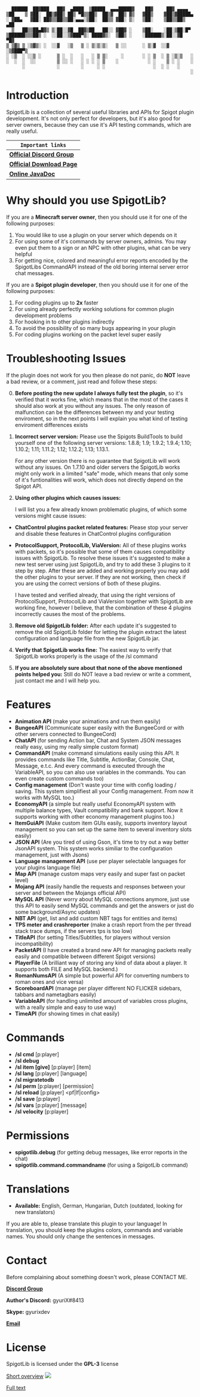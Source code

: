 ```

  ██████  ██▓███   ██▓  ▄████  ▒█████  ▄▄▄█████▓    ██▓     ██▓ ▄▄▄▄   
▒██    ▒ ▓██░  ██▒▓██▒ ██▒ ▀█▒▒██▒  ██▒▓  ██▒ ▓▒   ▓██▒    ▓██▒▓█████▄ 
░ ▓██▄   ▓██░ ██▓▒▒██▒▒██░▄▄▄░▒██░  ██▒▒ ▓██░ ▒░   ▒██░    ▒██▒▒██▒ ▄██
  ▒   ██▒▒██▄█▓▒ ▒░██░░▓█  ██▓▒██   ██░░ ▓██▓ ░    ▒██░    ░██░▒██░█▀  
▒██████▒▒▒██▒ ░  ░░██░░▒▓███▀▒░ ████▓▒░  ▒██▒ ░    ░██████▒░██░░▓█  ▀█▓
▒ ▒▓▒ ▒ ░▒▓▒░ ░  ░░▓   ░▒   ▒ ░ ▒░▒░▒░   ▒ ░░      ░ ▒░▓  ░░▓  ░▒▓███▀▒
░ ░▒  ░ ░░▒ ░      ▒ ░  ░   ░   ░ ▒ ▒░     ░       ░ ░ ▒  ░ ▒ ░▒░▒   ░ 
░  ░  ░  ░░        ▒ ░░ ░   ░ ░ ░ ░ ▒    ░           ░ ░    ▒ ░ ░    ░ 
      ░            ░        ░     ░ ░                  ░  ░ ░   ░      
                                                                     ░ 

```

# Introduction

SpigotLib is a collection of several useful libraries and APIs
for Spigot plugin development. It's not only perfect for developers,
but it's also good for server owners, because they can use it's API
testing commands, which are really useful.


|`Important links`|
|---|
[**Official Discord Group**](https://discord.gg/Jr3bKpq) |
[**Official Download Page**](https://www.spigotmc.org/resources/spigotlib.5925/) |
[**Online JavaDoc**](https://gyurix.github.io/SpigotLib/) |

# Why should you use SpigotLib?
If you are a **Minecraft server owner**, then you should use it for one of the following purposes:
1. You would like to use a plugin on your server which depends on it
2. For using some of it's commands by server owners, admins. You may even put them to a sign or an NPC with other plugins, what can be very helpful
3. For getting nice, colored and meaningful error reports encoded by the SpigotLibs CommandAPI instead of the old boring internal server error chat messages.

If you are a **Spigot plugin developer**, then you should use it for one of the following purposes:
1. For coding plugins up to **2x** faster
2. For using already perfectly working solutions for common plugin development problems
3. For hooking in to other plugins indirectly
4. To avoid the possibility of so many bugs appearing in your plugin
5. For coding plugins working on the packet level super easily

# Troubleshooting Issues

If the plugin does not work for you then please do not panic, do **NOT** leave a bad review, or a comment, just read and follow these steps:

0. **Before posting the new update I always fully test the plugin**, so it's verified that it works fine, which means that in the most of the cases it should also work at you without any issues. The only reason of malfunction can be the differences between my and your testing enviroment, so in the next points I will explain you what kind of testing enviroment differences exists

1. **Incorrect server version:** Please use the Spigots BuildTools to build yourself one of the following server versions: 1.8.8; 1.9; 1.9.2; 1.9.4; 1.10; 1.10.2; 1.11; 1.11.2; 1.12; 1.12.2; 1.13; 1.13.1.

    For any other version there is no guarantee that SpigotLib will work without any issues. On 1.7.10 and older servers the SpigotLib works might only work in a limited "safe" mode, which means that only some of it's funtionalities will work, which does not directly depend on the Spigot API.

2. **Using other plugins which causes issues:**
 
    I will list you a few already known problematic plugins, of which some versions might cause issues:

  - **ChatControl plugins packet related features:** Please stop your server and disable these features in ChatControl plugins configuration
  
  - **ProtocolSupport, ProtocolLib, ViaVersion:** All of these plugins works with packets, so it's possible that some of them causes compatibility issues with SpigotLib. To resolve these issues it's suggested to make a new test server using just SpigotLib, and try to add these 3 plugins to it step by step. After these are added and working properly you may add the other plugins to your server. If they are not working, then check if you are using the correct versions of both of these plugins.

    I have tested and verified already, that using the right versions of ProtocolSupport, ProtocolLib and ViaVersion together with SpigotLib are working fine, however I believe, that the combination of these 4 plugins incorrectly causes the most of the problems.

3. **Remove old SpigotLib folder:** After each update it's suggested to remove the old SpigotLib folder for letting the plugin extract the latest configuration and language file from the new SpigotLib jar.

4. **Verify that SpigotLib works fine:** The easiest way to verify that SpigotLib works properly is the usage of the /sl command

5. **If you are absolutely sure about that none of the above mentioned points helped you:** Still do NOT leave a bad review or write a comment, just contact me and I will help you.


# Features

- **Animation API** (make your animations and run them easily)
- **BungeeAPI** (Communicate super easily with the BungeeCord or with other servers connected to BungeeCord)
- **ChatAPI** (for sending Action bar, Chat and System JSON messages really easy, using my really simple custom format)
- **CommandAPI** (make command simulations easily using this API. It provides commands like Title, Subtitle, ActionBar, Console, Chat, Message, e.t.c. And every command is executed through the VariableAPI, so you can also use variables in the commands. You can even create custom commands too)
- **Config management** (Don't waste your time with config loading / saving. This system simplifiest all your Config management. From now it works with MySQL too.)
- **EconomyAPI** (a simple but really useful EconomyAPI system with multiple balance types, Vault compatibility and bank support. Now it supports working with other economy management plugins too.)
- **ItemGuiAPI** (Make custom item GUIs easily, supports inventory layout management so you can set up the same item to several inventory slots easily)
- **JSON API** (Are you tired of using Gson, it's time to try out a way better JsonAPI system. This system works similiar to the configuration management, just with Jsons)
- **Language management API** (use per player selectable languages for your plugins language file)
- **Map API** (manage custom maps very easily and super fast on packet level)
- **Mojang API** (easily handle the requests and responses between your server and between the Mojangs official API)
- **MySQL API** (Never worry about MySQL connections anymore, just use this API to easily send MySQL commands and get the answers or just do some background/Async updates)
- **NBT API** (get, list and add custom NBT tags for entities and items)
- **TPS meter and crashreporter** (make a crash report from the per thread stack trace dumps, if the servers tps is too low)
- **TitleAPI** (for setting Titles/Subtitles, for players without version incompatibility)
- **PacketAPI** (I have created a brand new API for managing packets really easily and compatible between different Spigot versions)
- **PlayerFile** (A brilliant way of storing any kind of data about a player. It supports both FILE and MySQL backend.)
- **RomanNumsAPI** (A simple but powerful API for converting numbers to roman ones and vice versa)
- **ScoreboardAPI** (manage per player different NO FLICKER sidebars, tabbars and nametagbars easily)
- **VariableAPI** (for handling unlimited amount of variables cross plugins, with a really simple and easy to use way)
- **TimeAPI** (for showing times in chat easily)

# Commands
- **/sl cmd** [p:player] <command>
- **/sl debug** 
- **/sl item [give]** [p:player] [item]
- **/sl lang** [p:player] [language]
- **/sl migratetodb**
- **/sl perm** [p:player] [permission]
- **/sl reload** [p:player] <pf|lf|config>
- **/sl save** [p:player] <pf>
- **/sl vars** [p:player] [message]
- **/sl velocity** [p:player] <x> <y> <z>

# Permissions
- **spigotlib.debug** (for getting debug messages, like error reports in the chat)
- **spigotlib.command.commandname** (for using a SpigotLib command)

# Translations

- **Available:** English, German, Hungarian, Dutch (outdated, looking for new translators)

If you are able to, please translate this plugin to your language! In translation, you should keep the plugins colors, commands and variable names. You should only change the sentences in messages.

# Contact

Before complaining about something doesn't work, please CONTACT ME.

[**Discord Group**](https://discord.gg/Jr3bKpq)

**Author's Discord:** gyuriX#8413

**Skype:** gyurixdev

**[Email](mailto:barathgy@gmail.com?subject=SpigotLib&body=Hello%2C%0A%0AI%20need%20some%20support%20in%20using%20your%20SpigotLib%20plugin.%0A%0AMy%20server%20version%20is%3A%201.8.8%0A%0AI%20am%20using%20the%20following%20plugins%20on%20my%20server%3A%0A-%20SpigotLib%0A-%20Vault%0A-%20Essentials%0A%0AThanks%2C%0ASpigotMc-Username)**

# ​License

SpigotLib is licensed under the **GPL-3** license 

[Short overview](https://tldrlegal.com/license/gnu-general-public-license-v3-(gpl-3))
![](https://s6.postimg.cc/ipih76mi9/Spigot_Lib_License_Short.png)

[Full text](https://github.com/gyurix/SpigotLib/blob/master/LICENSE.MD)
